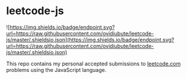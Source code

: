 # leetcode-js

![https://img.shields.io/badge/endpoint.svg?url=https://raw.githubusercontent.com/ovidiubute/leetcode-js/master/.shieldsio.json](https://img.shields.io/badge/endpoint.svg?url=https://raw.githubusercontent.com/ovidiubute/leetcode-js/master/.shieldsio.json)

This repo contains my personal accepted submissions to [leetcode.com](https://leetcode.com) problems using the JavaScript language.
